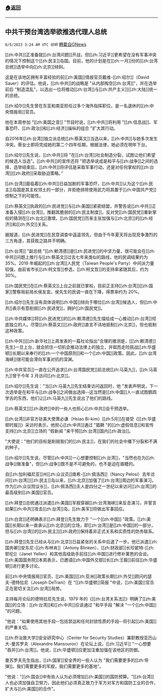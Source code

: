 ###  [:house:返回](README.md)
---


## 中共干预台湾选举欲推选代理人总统
`8/5/2023 3:24 AM UTC 祁明` [轉載自GNews](https://gnews.org/articles/1526659)


[[zh:中共]]正准备就[[zh:台湾问题]]开战，但[[zh:习近平]]更希望在没有军事冲突的情况下控制这个[[zh:民主]]岛国。目前，他的计划是在[[zh:一月]]份的[[zh:台湾总统]]选举中向[[zh:北京]]倾斜。

这是在该地区拥有丰富经验的前[[zh:美国]]情报官员戴维\-[[zh:绍尔]]（David Sauer）的评估。他说，[[zh:中共]]的战略是 "从内部掏空[[zh:台湾]]"，并在选举前后 "制造混乱"，以选出一位将推动[[zh:台湾]]与[[zh:共产主义]][[zh:大陆]]统一的总统。

[[zh:绍尔]]先生曾在东亚和南亚担任过多个海外指挥职位，是一名退休的[[zh:中央情报局]]官员。

他在本周参加 "[[zh:美国之音]] "节目时说，[[zh:中共]]将利用 "[[zh:信息战]]、军事恐吓、[[zh:政治]]和[[zh:经济]]操纵的组合 "扩大其行动。

  

  

自2016年[[zh:台湾]]独立派总统[[zh:蔡英文]]当选以来，[[zh:中共]]与她多次发生冲突。蔡女士即将完成她的第二个四年任期，根据法律，她必须在明年下台。

[[zh:绍尔]]先生说，[[zh:中共]]将 "在[[zh:台湾]]社会制造分裂，试图让他们希望的候选人当选"。[[zh:中共]]的宣传还将 "把选举说成是和平与[[zh:战争]]之间的选择，选举结束后，[[zh:中共]]将评估是采取军事行动，还是对任何掌权的[[zh:台湾]][[zh:政府]]采取胁迫策略。’’

[[zh:台湾]]面临着[[zh:中共]]日益加剧的军事恐吓，[[zh:中共]]认为这个[[zh:民主]]岛国是其主权领土的一部分，并拒绝排除使用武力将其置于[[zh:中国共产党]]控制之下的可能性。

[[zh:蔡英文]]执政的[[zh:民进党]]与[[zh:美国]]紧密结盟，并警告说[[zh:中共]]正准备入侵[[zh:台湾]]，推翻其脆弱的[[zh:民主制度]]。反对党[[zh:国民党]]重新掌权的猜测在[[zh:台北]]激增。[[zh:国民党]]历来主张加强与[[zh:北京]]的[[zh:经济]]和[[zh:外交]]关系。

  

据报道，[[zh:民进党]]在民意调查中遥遥领先，但由于今年夏天将出现竞争激烈的三方角逐，其获胜之路并不明确。

[[zh:台湾]] "副总统 "[[zh:赖清德]]是[[zh:民进党]]的中坚力量，很可能会在[[zh:中共]]问题上推行与[[zh:蔡英文]]过去七年来类似的路线，他的民调结果约为35%。2019 年崛起的[[zh:台湾]]人民党（Taiwan People's Party）中间派力量较强，由前省市长[[zh:柯文哲]]参选，[[zh:柯文哲]]的支持率紧随其后，约为 30%。

[[zh:国民党]]在[[zh:蔡英文]]上台之前就已掌权，目前正支持[[zh:台湾]][[zh:国家]]警察局前局长侯友宜。侯先生的民调一直在下降，得票率约为 20%。

[[zh:绍尔]]先生没有具体说明[[zh:中国]]倾向于哪位[[zh:台湾]]候选人，但[[zh:中共]]表示有意削弱[[zh:民进党]]，拥护[[zh:国民党]]。

[[zh:中共媒体]]将[[zh:民进党]]的[[zh:赖清德]]先生描绘成一心推动[[zh:台湾]]彻底独立的人。尽管[[zh:蔡英文]][[zh:政府]]直言不讳地抵制[[zh:北京]]，但也抵制这种政策。

[[zh:中共]][[zh:新华社]]上周发表的一篇社论指出"合理的推测是，\[[[zh:赖清德]]先生\]一旦上台，就会抓住一切机会推动法律上的独立，并铤而走险挑战[[zh:华盛顿]]长期以来奉行的[[zh:一个中国原则]]和一个[[zh:中国]]政策。因此，[[zh:台湾海峡]]很可能会滑向军事对抗的深渊。

[[zh:中共官员]]一直在公开追求[[zh:台湾国民党]]前总统[[zh:马英九]]，[[zh:马英九]]曾于今年 3 月访问[[zh:北京]]。

[[zh:绍尔]]先生说："当[[zh:马英九]]先生结束访问返回时，他 "发表声明说，下一次选举是在和平与[[zh:战争]]之间做出选择\--这当然是[[zh:中国]]人一直试图鹦鹉学舌的东西，他们让[[zh:马英九]]先生说出了他们的路线。

[[zh:蔡英文]][[zh:政府]]中的一些人也担心[[zh:中共]]会干预选举。

[[zh:台湾]]非官方驻美大使萧必谦（Hsiao Bi-kim）[[zh:5月]]在接受《[[zh:华盛顿时报]]》采访时表示，他担心[[zh:中共]]通过 "猖獗 "的[[zh:虚假信息]]和宣传支持[[zh:北京]]立场的 "假新闻 "来干预[[zh:台湾]]国内[[zh:政治]]。

"大使说："他们的目标是削弱我们的[[zh:民主]]，在我们的社会中播下分裂和不满的种子。

[[zh:绍尔]]先生说，尽管[[zh:中共]]一心想要控制[[zh:台湾]]，"当然也在为[[zh:战争]]做准备"，但[[zh:战争]]既不是不可避免的，也不是迫在眉睫的。

自[[zh:加利福尼亚]]州[[zh:众议员]]南希\-[[zh:佩洛西]]（Nancy Pelosi）去年访问[[zh:台湾]][[zh:民主]]岛以来，[[zh:北京]]加强了[[zh:台湾]]周边的军事演习。作为[[zh:众议院议长]]，[[zh:佩洛西]]夫人是四分之一世纪以来访问[[zh:台湾]]的最高级别[[zh:美国]]官员。

[[zh:拜登]]总统通过派遣[[zh:美国]]军舰穿越[[zh:台湾海峡]]来反击演习，并誓言如果[[zh:中共]]攻击[[zh:台湾]]岛，[[zh:美军]]将做出军事回应。

[[zh:白宫]]还明确表示[[zh:拜登]]先生致力于 "一个[[zh:中国]] "政策。[[zh:美国]]长期以来一直承认[[zh:北京]]的立场，即[[zh:台湾]]是[[zh:中国]]的一部分，但与[[zh:台湾]]的[[zh:民主]][[zh:政府]]保持着非正式关系和实质性的防务联系。

[[zh:拜登]]先生已经从与[[zh:北京]]日益紧张的关系中后退了一步。他已派遣[[zh:国务卿]]安东尼\-[[zh:布林肯]]（Antony Blinken）、[[zh:财政部]]长珍妮特\-[[zh:耶伦]]（Janet Yellen）和其他高级助手前往[[zh:中国]]进行修补篱笆的会谈。[[zh:美国国务院]]本周表示，已邀请[[zh:中国外交部]]长[[zh:王毅]]前往[[zh:华盛顿]]进行更多讨论。

前[[zh:中央情报局]]官员、[[zh:美国]][[zh:亚洲]]政策长期[[zh:外交]]顾问约瑟夫\-德特拉尼（Joseph DeTrani）在 "[[zh:华盛顿]]简报 "中说，[[zh:美国]]官员正在密切关注[[zh:台湾]]局势。

主持每月论坛的德特拉尼先生说，1979 年的《[[zh:台湾关系法]]》明确了[[zh:美国]]的立场：[[zh:台湾]]和[[zh:中共]]应该通过 "和平手段 "解决 "一个[[zh:中国]] "的问题。

"他说："如果使用其他手段\--包括禁运和任何封锁性质的手段\--将引起[[zh:美国]]的严重关切。

[[zh:乔治敦大学]]安全研究中心（Center for Security Studies）兼职教授亚历山大\-曼苏罗夫（Alexandre Mansourov）在论坛上说，[[zh:习近平]] "一心想要 "吞并[[zh:台湾]]。他说，[[zh:华盛顿]]应更加注重加强在该地区的防御。

曼苏罗夫先生指出，[[zh:国家]]安全界的一些人认为 "我们需要更多的[[zh:导弹]]。我们需要更多的军舰，我们需要更多的基地"。

"他说："[[zh:国会]]中有些人认为必须增加[[zh:美国]]的国防预算。"[[zh:台湾]]人也必须加强自卫努力，因此他们必须真正致力于军方对军方和国防工业的合作，扩大与[[zh:美国]]的合作"。
